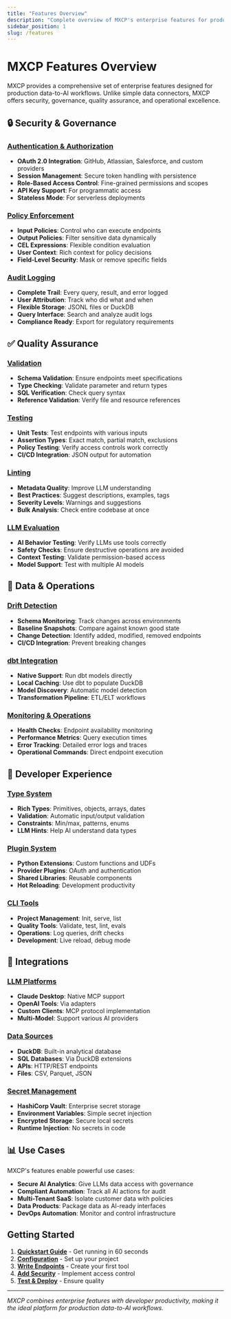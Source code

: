 ```yaml
---
title: "Features Overview"
description: "Complete overview of MXCP's enterprise features for production data-to-AI workflows"
sidebar_position: 1
slug: /features
---
```


# MXCP Features Overview

MXCP provides a comprehensive set of enterprise features designed for production data-to-AI workflows. Unlike simple data connectors, MXCP offers security, governance, quality assurance, and operational excellence.

## 🔒 Security & Governance

### [Authentication & Authorization](../guides/authentication.md)
- **OAuth 2.0 Integration**: GitHub, Atlassian, Salesforce, and custom providers
- **Session Management**: Secure token handling with persistence
- **Role-Based Access Control**: Fine-grained permissions and scopes
- **API Key Support**: For programmatic access
- **Stateless Mode**: For serverless deployments

### [Policy Enforcement](./policies.md)
- **Input Policies**: Control who can execute endpoints
- **Output Policies**: Filter sensitive data dynamically
- **CEL Expressions**: Flexible condition evaluation
- **User Context**: Rich context for policy decisions
- **Field-Level Security**: Mask or remove specific fields

### [Audit Logging](./auditing.md)
- **Complete Trail**: Every query, result, and error logged
- **User Attribution**: Track who did what and when
- **Flexible Storage**: JSONL files or DuckDB
- **Query Interface**: Search and analyze audit logs
- **Compliance Ready**: Export for regulatory requirements

## ✅ Quality Assurance

### [Validation](../guides/quality.md#validation)
- **Schema Validation**: Ensure endpoints meet specifications
- **Type Checking**: Validate parameter and return types
- **SQL Verification**: Check query syntax
- **Reference Validation**: Verify file and resource references

### [Testing](../guides/quality.md#testing)
- **Unit Tests**: Test endpoints with various inputs
- **Assertion Types**: Exact match, partial match, exclusions
- **Policy Testing**: Verify access controls work correctly
- **CI/CD Integration**: JSON output for automation

### [Linting](../guides/quality.md#linting)
- **Metadata Quality**: Improve LLM understanding
- **Best Practices**: Suggest descriptions, examples, tags
- **Severity Levels**: Warnings and suggestions
- **Bulk Analysis**: Check entire codebase at once

### [LLM Evaluation](../guides/quality.md#llm-evaluation-evals)
- **AI Behavior Testing**: Verify LLMs use tools correctly
- **Safety Checks**: Ensure destructive operations are avoided
- **Context Testing**: Validate permission-based access
- **Model Support**: Test with multiple AI models

## 🔄 Data & Operations

### [Drift Detection](./drift-detection.md)
- **Schema Monitoring**: Track changes across environments
- **Baseline Snapshots**: Compare against known good state
- **Change Detection**: Identify added, modified, removed endpoints
- **CI/CD Integration**: Prevent breaking changes

### [dbt Integration](../guides/integrations.md#dbt-integration)
- **Native Support**: Run dbt models directly
- **Local Caching**: Use dbt to populate DuckDB
- **Model Discovery**: Automatic model detection
- **Transformation Pipeline**: ETL/ELT workflows

### [Monitoring & Operations](../reference/cli.md)
- **Health Checks**: Endpoint availability monitoring
- **Performance Metrics**: Query execution times
- **Error Tracking**: Detailed error logs and traces
- **Operational Commands**: Direct endpoint execution

## 🚀 Developer Experience

### [Type System](../reference/type-system.md)
- **Rich Types**: Primitives, objects, arrays, dates
- **Validation**: Automatic input/output validation
- **Constraints**: Min/max, patterns, enums
- **LLM Hints**: Help AI understand data types

### [Plugin System](../reference/plugins.md)
- **Python Extensions**: Custom functions and UDFs
- **Provider Plugins**: OAuth and authentication
- **Shared Libraries**: Reusable components
- **Hot Reloading**: Development productivity

### [CLI Tools](../reference/cli.md)
- **Project Management**: Init, serve, list
- **Quality Tools**: Validate, test, lint, evals
- **Operations**: Log queries, drift checks
- **Development**: Live reload, debug mode

## 🔌 Integrations

### [LLM Platforms](../guides/integrations.md#llm-integration)
- **Claude Desktop**: Native MCP support
- **OpenAI Tools**: Via adapters
- **Custom Clients**: MCP protocol implementation
- **Multi-Model**: Support various AI providers

### [Data Sources](../guides/integrations.md#data-sources)
- **DuckDB**: Built-in analytical database
- **SQL Databases**: Via DuckDB extensions
- **APIs**: HTTP/REST endpoints
- **Files**: CSV, Parquet, JSON

### [Secret Management](../guides/configuration.md#vault-integration-optional)
- **HashiCorp Vault**: Enterprise secret storage
- **Environment Variables**: Simple secret injection
- **Encrypted Storage**: Secure local secrets
- **Runtime Injection**: No secrets in code

## 📊 Use Cases

MXCP's features enable powerful use cases:

- **Secure AI Analytics**: Give LLMs data access with governance
- **Compliant Automation**: Track all AI actions for audit
- **Multi-Tenant SaaS**: Isolate customer data with policies
- **Data Products**: Package data as AI-ready interfaces
- **DevOps Automation**: Monitor and control infrastructure

## Getting Started

1. **[Quickstart Guide](../getting-started/quickstart.md)** - Get running in 60 seconds
2. **[Configuration](../guides/configuration.md)** - Set up your project
3. **[Write Endpoints](../getting-started/overview.md#endpoints)** - Create your first tool
4. **[Add Security](./policies.md)** - Implement access control
5. **[Test & Deploy](../guides/quality.md)** - Ensure quality

---

*MXCP combines enterprise features with developer productivity, making it the ideal platform for production data-to-AI workflows.* 